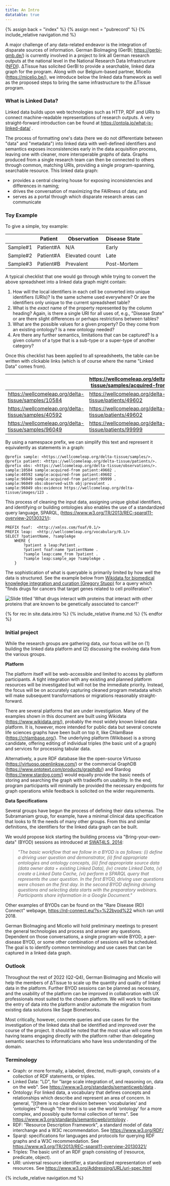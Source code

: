 ```yaml
---
title: An Intro
datatable: true
---
```


{% assign back = "index" %}
{% assign next = "pubrecord" %}
{% include_relative navigation.md %}

A major challenge of any data-related endeavor is the integration of
disparate sources of information. German BioImaging (GerBI;
<https://gerbi-gmb.de/>) is currently involved in a project to link all German
research outputs at the national level in the National Research Data
Infrastructure ([NFDI](https://www.nfdi.de/)). ΔTissue has solicited GerBI to
provide a searchable, linked data graph for the program. Along with our
Belgium-based partner, Micelio (<https://micelio.be/>), we introduce below the
linked data framework as well as the proposed steps to bring the same
infrastructure to the ΔTissue program.

### What is Linked Data?

Linked data builds upon web technologies such as HTTP, RDF and URIs to connect
machine-readable representations of research outputs. A very straight-forward
introduction can be found at <https://ontola.io/what-is-linked-data/> .

The process of formatting one's data (here we do not differentiate between
"data" and "metadata") into linked data with well-defined identifiers and
semantics exposes inconsistencies early in the data acquisition process,
leaving one with cleaner, more interoperable *graphs* of data. Graphs produced
from a single research team can then be connected to others through common,
matching URIs, providing a single program-spanning, searchable resource. This
linked data graph:

-  provides a central clearing house for exposing inconsistencies and differences in naming;
-  drives the conversation of maximizing the FAIRness of data; and
-  serves as a portal through which disparate research areas can communicate

### Toy Example

To give a simple, toy example:

|            | Patient    | Observation    | Disease State |
| ---------- | ---------- | -------------- | ------------- |
| Sample\#1  | Patient\#A | N/A            | Early         |
| Sample\#2  | Patient\#A | Elevated count | Late          |
| Sample\#3  | Patient\#B | Prevalent      | Post-Mortem   |

A typical checklist that one would go through while trying to convert the above
spreadsheet into a linked data graph might contain:

1.  How will the local identifiers in each cell be converted into unique
    identifiers (URIs)? Is the same scheme used everywhere? Or are the
    identifiers only unique to the current spreadsheet table?
2.  What is the *exact* name of the property represented by the column heading?
    Again, is there a single URI for all uses of, e.g., "Disease State" or are
    there slight differences or perhaps restrictions between tables?
3.  What are the possible values for a given property? Do they come from an
    existing ontology? Is a new ontology needed?
4.  Are there any further semantics, limitations that can be captured? Is a
    given column of a type that is a sub-type or a super-type of another
    category?

Once this checklist has been applied to all spreadsheets, the table can be
written with clickable links (which is of course where the name "Linked Data"
comes from).

|                                                       | <https://wellcomeleap.org/delta-tissue/samples/acquired-from> |      |
|-------------------------------------------------------|---------------------------------------------------------------|------|
| <https://wellcomeleap.org/delta-tissue/samples/10584> | <https://wellcomeleap.org/delta-tissue/patients/49602>        | Etc. |
| <https://wellcomeleap.org/delta-tissue/samples/40592> | <https://wellcomeleap.org/delta-tissue/patients/49602>        | Etc. |
| <https://wellcomeleap.org/delta-tissue/samples/96049> | <https://wellcomeleap.org/delta-tissue/patients/99999>        | Etc. |

By using a namespace prefix, we can simplify this text and represent it
equivalently as statements in a graph:

```ttl
@prefix sample: <https://wellcomeleap.org/delta-tissue/samples/>.
@prefix patient: <https://wellcomeleap.org/delta-tissue/patients/>.
@prefix obs: <https://wellcomeleap.org/delta-tissue/observations/>.
sample:10584 sample:acquired-from patient:49602 .
sample:40592 sample:acquired-from patient:49602 .
sample:96049 sample:acquired-from patient:99999 .
sample:96049 obs:observed-with obj:prevalent .
sample:96049 obs:evidence https://wellcomeleap.org/delta-tissue/images/123 .
```

This process of cleaning the input data, assigning unique global identifiers,
and identifying or building ontologies also enables the use of a standardized
query language, SPARQL,
(<https://www.w3.org/TR/2013/REC-sparql11-overview-20130321/>):

```sparql
PREFIX foaf:  <http://xmlns.com/foaf/0.1/>
PREFIX leap:  <http://wellcomeleap.org/vocabulary/0.1/>
SELECT ?patientName, ?sampleAge
	WHERE {
		?patient a leap:Patient .
		?patient foaf:name ?patientName .
		?sample leap:came_from ?patient .
		?sample leap:sample_age ?sampleAge .
	}
```

The sophistication of what is queryable is primarily limited by how well
the data is structured. See the example below from
[Wikidata for biomedical knowledge integration and curation (Gregory Stupp)](https://docs.google.com/presentation/d/1j5h5IwYM3ybRfU6T4E90UiqmNB23qQImQr5lvqRwP7g/edit#slide=id.g2dfcfa5dd2_0_107)
for a query which "finds drugs for cancers that target genes related to
cell proliferation":

<img src="{{site.baseurl}}/images/drugs-slide.png"
    alt="Slide titled 'What drugs interact with proteins that interact with other proteins that are known to be genetically associated to cancer?'"/>

{% for rec in site.data.intro %}
{% include_relative iframe.md %}
{% endfor %}

### Initial project

While the research groups are gathering data, our focus will be on (1)
building the linked data platform and (2) discussing the evolving data
from the various groups.

**Platform**

The platform itself will be web-accessible and limited to access by
platform participants. A tight integration with any existing and planned
platform resources will be investigated but will not be the immediate
priority. Instead, the focus will be on accurately capturing cleaned
program metadata which will make subsequent transformations or
migrations reasonably straight-forward.

There are several platforms that are under investigation. Many of the
examples shown in this document are built using Wikidata
(<https://www.wikidata.org/>), probably the most widely known linked
data platform. It is, however, more intended for public data but several
concrete life sciences graphs have been built on top it, like ChlamBase
(<https://chlambase.org/>). The underlying platform (Wikibase) is a
strong candidate, offering editing of individual triples (the basic unit
of a graph) and services for processing tabular data.

Alternatively, a pure RDF database like the open-source Virtuoso
(<https://virtuoso.openlinksw.com/>) or the commercial GraphDB
(<https://www.ontotext.com/products/graphdb/>) and Stardog
(<https://www.stardog.com/>) would equally provide the basic needs of
storing and searching the graph with tradeoffs on usability. In the end,
program participants will minimally be provided the necessary endpoints
for graph operations while feedback is solicited on the wider
requirements.

**Data Specifications**

Several groups have begun the process of defining their data schemas.
The Subramaniam group, for example, have a minimal clinical data
specification that looks to fit the needs of many other groups. From
this and similar definitions, the identifiers for the linked data graph
can be built.

We would propose kick starting the building process via "Bring-your-own-data"
(BYOD) sessions as introduced at [SWAT4LS, 2014](http://ceur-ws.org/Vol-1320/paper_36.pdf):

> *"The basic workflow that we follow in a BYOD is as follows: (i)
> define a driving user question and demonstrator, (ii) find appropriate
> ontologies and ontology concepts, (iii) find appropriate source data
> (data owner data + existing Linked Data), (iv) create Linked Data, (v)
> create a Linked Data Cache, (vi) perform a SPARQL query that
> represents the user question. In the first BYOD, driving user
> questions were chosen on the first day. In the second BYOD defining
> driving questions and selecting data starts with the preparatory
> webinars. Participants share information in a Google Document."*

Other examples of BYODs can be found on the "Rare Disease (RD) Connect"
webpage, <https://rd-connect.eu/?s=%22byod%22> which ran until 2018.

German BioImaging and Micelio will hold preliminary meetings to present the
general technologies and process and answer any questions. Dependent on those
conversations, a single program-wide BYOD, a per-disease BYOD, or some other
combination of sessions will be scheduled. The goal is to identify common
terminology and use cases that can be captured in a linked data graph.

### Outlook

Throughout the rest of 2022 (Q2-Q4), German BioImaging and Micelio will
help the members of ΔTissue to scale up the quantity and quality of
linked data in the platform. Further BYOD sessions can be planned as
necessary, and the usability of the platform can be improved in
collaboration with UX professionals most suited to the chosen platform.
We will work to facilitate the entry of data into the platform and/or
automate the migration from existing data solutions like Sage
Bionetworks.

Most critically, however, concrete queries and use cases for the
investigation of the linked data shall be identified and improved over
the course of the project. It should be noted that the most value will
come from having teams engaging directly with the platform rather than
delegating semantic searches to informaticians who have less
understanding of the domain.

### Terminology
* Graph: or more formally, a labeled, directed, multi-graph, consists of a collection of RDF statements, or triples. 
* Linked Data: "LD", for "large scale integration of, and reasoning on, data on the web". See <https://www.w3.org/standards/semanticweb/data> .
* Ontology: For linked data, a vocabulary that defines concepts and relationships which describe and represent an area of concern. In general, "\[t\]here is no clear division between 'vocabularies' and 'ontologies'" though "the trend is to use the world 'ontology' for a more complex, and possibly quite formal collection of terms". See <https://www.w3.org/standards/semanticweb/ontology> .
* RDF: "Resource Description Framework", a standard model of data interchange and a W3C recommendation. See <https://www.w3.org/RDF/> 
* Sparql: specifications for languages and protocols for querying RDF graphs and a W3C recommendation. See <https://www.w3.org/TR/2013/REC-sparql11-overview-20130321/> 
* Triples: The basic unit of an RDF graph consisting of (resource, predicate, object).
* URI: universal resource identifier, a standardized representation of web resources. See <https://www.w3.org/Addressing/URL/uri-spec.html> 

{% include_relative navigation.md %}
